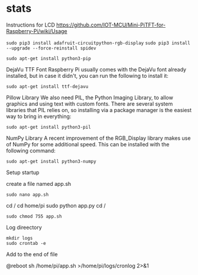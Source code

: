 # stats
Instructions for LCD
https://github.com/IOT-MCU/Mini-PiTFT-for-Raspberry-Pi/wiki/Usage

```sudo pip3 install adafruit-circuitpython-rgb-display```
```sudo pip3 install --upgrade --force-reinstall spidev```


```sudo apt-get install python3-pip```

DejaVu TTF Font
Raspberry Pi usually comes with the DejaVu font already installed, but in case it didn't, you can run the following to install it:

```sudo apt-get install ttf-dejavu```

Pillow Library
We also need PIL, the Python Imaging Library, to allow graphics and using text with custom fonts. There are several system libraries that PIL relies on, so installing via a package manager is the easiest way to bring in everything:

```sudo apt-get install python3-pil```

NumPy Library
A recent improvement of the RGB_Display library makes use of NumPy for some additional speed. This can be installed with the following command:

```sudo apt-get install python3-numpy```

Setup startup 

create a file named app.sh

```sudo nano app.sh```


cd /
cd home/pi
sudo python app.py
cd /


```sudo chmod 755 app.sh```

Log direectory

```
mkdir logs
sudo crontab -e
```

Add to the end of file

@reboot sh /home/pi/app.sh >/home/pi/logs/cronlog 2>&1
